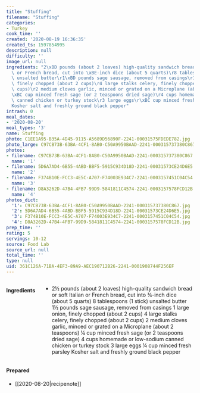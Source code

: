 ```yaml
---
title: "Stuffing"
filename: "Stuffing"
categories:
- Turkey
cook_time: ''
created: '2020-08-19 16:36:35'
created_ts: 1597854995
description: null
difficulty: ''
image_url: null
ingredients: "2\xBD pounds (about 2 loaves) high-quality sandwich bread or soft Italian\
  \ or French bread, cut into \xBE-inch dice (about 5 quarts)\r8 tablespoons (1 stick)\
  \ unsalted butter\r1\xBD pounds sage sausage, removed from casings\r1 large onion,\
  \ finely chopped (about 2 cups)\r4 large stalks celery, finely chopped (about 2\
  \ cups)\r2 medium cloves garlic, minced or grated on a Microplane (about 2 teaspoons)\r\
  \xBC cup minced fresh sage (or 2 teaspoons dried sage)\r4 cups homemade or low-sodium\
  \ canned chicken or turkey stock\r3 large eggs\r\xBC cup minced fresh parsley\r\
  Kosher salt and freshly ground black pepper"
intrash: 0
meal_dates:
- '2020-08-20'
meal_types: '3'
name: Stuffing
photo: C1EE1A95-B35A-4D45-9115-A5689D56890F-2241-00031575FDEDE782.jpg
photo_large: C97CB73B-63BA-4CF1-8AB0-C50A9950BAAD-2241-000315737380C867.jpg
photos:
- filename: C97CB73B-63BA-4CF1-8AB0-C50A9950BAAD-2241-000315737380C867.jpg
  name: '1'
- filename: 5D6A7AD4-6B55-4ABD-BBF5-5915C934D18D-2241-00031573CE24D6E5.jpg
  name: '2'
- filename: F374B10E-FCC3-4E5C-A707-F74003E934C7-2241-0003157451C04C54.jpg
  name: '3'
- filename: D8A3262D-47B4-4FB7-99D9-5841811C4574-2241-0003157578FCD12B.jpg
  name: '4'
photos_dict:
  '1': C97CB73B-63BA-4CF1-8AB0-C50A9950BAAD-2241-000315737380C867.jpg
  '2': 5D6A7AD4-6B55-4ABD-BBF5-5915C934D18D-2241-00031573CE24D6E5.jpg
  '3': F374B10E-FCC3-4E5C-A707-F74003E934C7-2241-0003157451C04C54.jpg
  '4': D8A3262D-47B4-4FB7-99D9-5841811C4574-2241-0003157578FCD12B.jpg
prep_time: ''
rating: 5
servings: 10-12
source: Food Lab
source_url: null
total_time: ''
type: null
uid: 361C126A-71BA-4EF3-89A9-AEC190712B26-2241-0001908744F256EF
---
```

<div class="large-8 medium-7 columns" id="writeup">	</div><!-- #writeup -->
</div><!-- #row-one -->
<div class="row" id="row-two">	<div class="medium-4 small-5 columns"><h4 id="ingredients">Ingredients</h4><div class="box box-ingredients content"><ul>
<li>2½ pounds (about 2 loaves) high-quality sandwich bread or soft Italian or French bread, cut into ¾-inch dice (about 5 quarts)
8 tablespoons (1 stick) unsalted butter
1½ pounds sage sausage, removed from casings
1 large onion, finely chopped (about 2 cups)
4 large stalks celery, finely chopped (about 2 cups)
2 medium cloves garlic, minced or grated on a Microplane (about 2 teaspoons)
¼ cup minced fresh sage (or 2 teaspoons dried sage)
4 cups homemade or low-sodium canned chicken or turkey stock
3 large eggs
¼ cup minced fresh parsley
Kosher salt and freshly ground black pepper</li>
</ul>
</div>	</div>	<div class="medium-6 small-7 columns">	</div>	<div class="medium-2 columns" id="photo-sidebar">		<div class="" id="meals"><h4>Prepared</h4><ul>
<li>[[2020-08-20|recipenote]]</li>
</ul>
		</div>